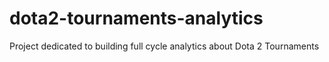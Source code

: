 # dota2-tournaments-analytics
Project dedicated to building full cycle analytics about Dota 2 Tournaments
